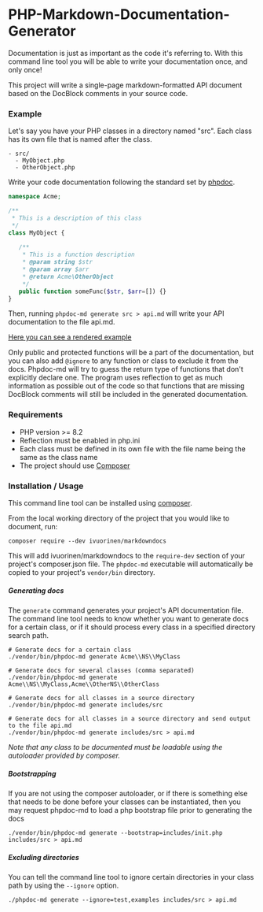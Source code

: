 # PHP-Markdown-Documentation-Generator

Documentation is just as important as the code it's referring to. With this command line tool you will be able to write your documentation once, and only once!

This project will write a single-page markdown-formatted API document based on the DocBlock comments in your source code.

### Example

Let's say you have your PHP classes in a directory named "src". Each class has its own file that is named after the class.

```
- src/
  - MyObject.php
  - OtherObject.php
```

Write your code documentation following the standard set by [phpdoc](http://www.phpdoc.org/).

```php
namespace Acme;

/**
 * This is a description of this class
 */
class MyObject {
   
   /**
    * This is a function description
    * @param string $str
    * @param array $arr
    * @return Acme\OtherObject
    */
   public function someFunc($str, $arr=[]) {}
}
```

Then, running `phpdoc-md generate src > api.md` will write your API documentation to the file api.md.

[Here you can see a rendered example](https://github.com/ivuorinen/markdowndocs/blob/main/docs.md)

Only public and protected functions will be a part of the documentation, but you can also add `@ignore` to any function or class to exclude it from the docs.
Phpdoc-md will try to guess the return type of functions that don't explicitly declare one. The program uses reflection to get as much information as possible
out of the code so that functions that are missing DocBlock comments will still be included in the generated documentation.

### Requirements

- PHP version >= 8.2
- Reflection must be enabled in php.ini
- Each class must be defined in its own file with the file name being the same as the class name
- The project should use [Composer](https://getcomposer.org/)

### Installation / Usage

This command line tool can be installed using [composer](https://getcomposer.org/).

From the local working directory of the project that you would like to document, run:

```shell
composer require --dev ivuorinen/markdowndocs
```

This will add ivuorinen/markdowndocs to the `require-dev` section of your project's composer.json file. The `phpdoc-md` executable will automatically be copied to
your project's `vendor/bin` directory.

##### Generating docs

The `generate` command generates your project's API documentation file. The command line tool needs to know whether you want to generate docs for a certain
class, or if it should process every class in a specified directory search path.

```shell
# Generate docs for a certain class
./vendor/bin/phpdoc-md generate Acme\\NS\\MyClass 

# Generate docs for several classes (comma separated)
./vendor/bin/phpdoc-md generate Acme\\NS\\MyClass,Acme\\OtherNS\\OtherClass 

# Generate docs for all classes in a source directory
./vendor/bin/phpdoc-md generate includes/src

# Generate docs for all classes in a source directory and send output to the file api.md
./vendor/bin/phpdoc-md generate includes/src > api.md
```

*Note that any class to be documented must be loadable using the autoloader provided by composer.*

##### Bootstrapping

If you are not using the composer autoloader, or if there is something else that needs to be done before your classes can be instantiated, then you may request
phpdoc-md to load a php bootstrap file prior to generating the docs

```shell
./vendor/bin/phpdoc-md generate --bootstrap=includes/init.php includes/src > api.md
```

##### Excluding directories

You can tell the command line tool to ignore certain directories in your class path by using the `--ignore` option.

```shell
./phpdoc-md generate --ignore=test,examples includes/src > api.md
```
